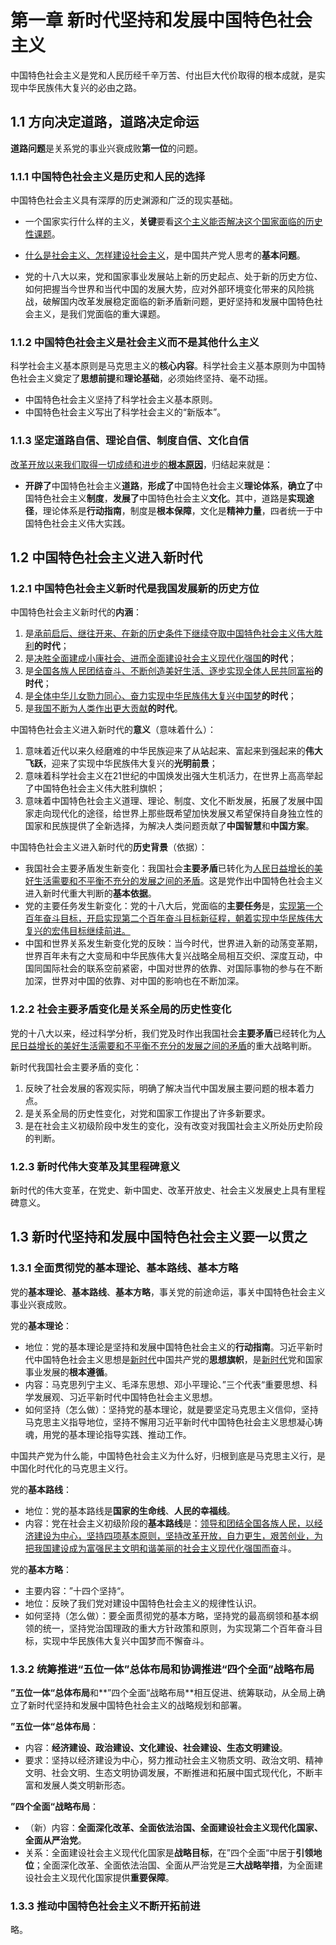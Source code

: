 # 第一章 新时代坚持和发展中国特色社会主义

中国特色社会主义是党和人民历经千辛万苦、付出巨大代价取得的根本成就，是实现中华民族伟大复兴的必由之路。

## 1.1 方向决定道路，道路决定命运

**道路问题**是关系党的事业兴衰成败**第一位**的问题。

### 1.1.1 中国特色社会主义是历史和人民的选择

中国特色社会主义具有深厚的历史渊源和广泛的现实基础。

- 一个国家实行什么样的主义，**关键**要看<u>这个主义能否解决这个国家面临的历史性课题</u>。

- <u>什么是社会主义、怎样建设社会主义</u>，是中国共产党人思考的**基本问题**。
- 党的十八大以来，党和国家事业发展站上新的历史起点、处于新的历史方位、如何把握当今世界和当代中国的发展大势，应对外部环境变化带来的风险挑战，破解国内改革发展稳定面临的新矛盾新问题，更好坚持和发展中国特色社会主义，是我们党面临的重大课题。

### 1.1.2 中国特色社会主义是社会主义而不是其他什么主义

科学社会主义基本原则是马克思主义的**核心内容**。科学社会主义基本原则为中国特色社会主义奠定了**思想前提**和**理论基础**，必须始终坚持、毫不动摇。

- 中国特色社会主义坚持了科学社会主义基本原则。
- 中国特色社会主义写出了科学社会主义的“新版本”。

### 1.1.3 坚定道路自信、理论自信、制度自信、文化自信

<u>改革开放以来我们取得一切成绩和进步的**根本原因**</u>，归结起来就是：

- **开辟了**中国特色社会主义**道路**，**形成了**中国特色社会主义**理论体系**，**确立了**中国特色社会主义**制度**，**发展了**中国特色社会主义**文化**。其中，道路是**实现途径**，理论体系是**行动指南**，制度是**根本保障**，文化是**精神力量**，四者统一于中国特色社会主义伟大实践。

## 1.2 中国特色社会主义进入新时代

### 1.2.1 中国特色社会主义新时代是我国发展新的历史方位

中国特色社会主义新时代的**内涵**：

1. 是<u>承前启后、继往开来、在新的历史条件下继续夺取中国特色社会主义伟大胜利</u>**的时代**；
2. 是<u>决胜全面建成小康社会、进而全面建设社会主义现代化强国</u>**的时代**；
3. 是<u>全国各族人民团结奋斗、不断创造美好生活、逐步实现全体人民共同富裕</u>**的时代**；
4. 是<u>全体中华儿女勠力同心、奋力实现中华民族伟大复兴中国梦</u>**的时代**；
5. 是<u>我国不断为人类作出更大贡献</u>**的时代**。

中国特色社会主义进入新时代的**意义**（意味着什么）：

1. 意味着近代以来久经磨难的中华民族迎来了从站起来、富起来到强起来的**伟大飞跃**，迎来了实现中华民族伟大复兴的**光明前景**；
2. 意味着科学社会主义在21世纪的中国焕发出强大生机活力，在世界上高高举起了中国特色社会主义伟大胜利旗帜；
3. 意味着中国特色社会主义道理、理论、制度、文化不断发展，拓展了发展中国家走向现代化的途径，给世界上那些既希望加快发展又希望保持自身独立性的国家和民族提供了全新选择，为解决人类问题贡献了**中国智慧**和**中国方案**。

中国特色社会主义进入新时代的**历史背景**（依据）：

- 我国社会主要矛盾发生新变化：我国社会**主要矛盾**已转化为<u>人民日益增长的美好生活需要和不平衡不充分的发展之间的矛盾</u>。这是党作出中国特色社会主义进入新时代重大判断的**基本依据**。
- 党的主要任务发生新变化：党的十八大后，党面临的**主要任务**是，<u>实现第一个百年奋斗目标，开启实现第二个百年奋斗目标新征程，朝着实现中华民族伟大复兴的宏伟目标继续前进。</u>
- 中国和世界关系发生新变化党的反映：当今时代，世界进入新的动荡变革期，世界百年未有之大变局和中华民族伟大复兴战略全局相互交织、深度互动，中国同国际社会的联系空前紧密，中国对世界的依靠、对国际事物的参与在不断加深，世界对中国的依靠、对中国的影响也在不断加深。

### 1.2.2 社会主要矛盾变化是关系全局的历史性变化

党的十八大以来，经过科学分析，我们党及时作出我国社会**主要矛盾**已经转化为<u>人民日益增长的美好生活需要和不平衡不充分的发展之间的矛盾</u>的重大战略判断。

新时代我国社会主要矛盾的变化：

1. 反映了社会发展的客观实际，明确了解决当代中国发展主要问题的根本着力点。
2. 是关系全局的历史性变化，对党和国家工作提出了许多新要求。
3. 是在社会主义初级阶段中发生的变化，没有改变对我国社会主义所处历史阶段的判断。

### 1.2.3 新时代伟大变革及其里程碑意义

新时代的伟大变革，在党史、新中国史、改革开放史、社会主义发展史上具有里程碑意义。

## 1.3 新时代坚持和发展中国特色社会主义要一以贯之

### 1.3.1 全面贯彻党的基本理论、基本路线、基本方略

党的**基本理论**、**基本路线**、**基本方略**，事关党的前途命运，事关中国特色社会主义事业兴衰成败。

党的**基本理论**：

- 地位：党的基本理论是坚持和发展中国特色社会主义的**行动指南**。习近平新时代中国特色社会主义思想是<u>新时代</u>中国共产党的**思想旗帜**，是<u>新时代</u>党和国家事业发展的**根本遵循**。
- 内容：马克思列宁主义、毛泽东思想、邓小平理论、”三个代表“重要思想、科学发展观、习近平新时代中国特色社会主义思想。
- 如何坚持（怎么做）：坚持党的基本理论，就是要坚定马克思主义信仰，坚持马克思主义指导地位，坚持不懈用习近平新时代中国特色社会主义思想凝心铸魂，用党的基本理论指导实践、推动工作。

中国共产党为什么能，中国特色社会主义为什么好，归根到底是马克思主义行，是中国化时代化的马克思主义行。

党的**基本路线**：

- 地位：党的基本路线是**国家的生命线**、**人民的幸福线**。
- 内容：党在社会主义初级阶段的**基本路线**是：<u>领导和团结全国各族人民，以经济建设为中心，坚持四项基本原则，坚持改革开放，自力更生，艰苦创业，为把我国建设成为富强民主文明和谐美丽的社会主义现代化强国而奋</u>斗。

党的**基本方略**：

- 主要内容：”十四个坚持“。
- 地位：反映了我们党对建设中国特色社会主义的规律性认识。
- 如何坚持（怎么做）：要全面贯彻党的基本方略，坚持党的最高纲领和基本纲领的统一，坚持党治国理政的重大方针政策和原则，为实现第二个百年奋斗目标，实现中华民族伟大复兴中国梦而不懈奋斗。

### 1.3.2 统筹推进“五位一体”总体布局和协调推进“四个全面”战略布局

**”五位一体“总体布局**和**”四个全面“战略布局**相互促进、统筹联动，从全局上确立了新时代坚持和发展中国特色社会主义的战略规划和部署。

**”五位一体“总体布局**：

- 内容：**经济建设、政治建设、文化建设、社会建设、生态文明建设**。
- 要求：坚持以经济建设为中心，努力推动社会主义物质文明、政治文明、精神文明、社会文明、生态文明协调发展，不断推进和拓展中国式现代化，不断丰富和发展人类文明新形态。

**”四个全面“战略布局**：

- （新）内容：**全面深化改革、全面依法治国、全面建设社会主义现代化国家、全面从严治党**。
- 关系：全面建设社会主义现代化国家是**战略目标**，在”四个全面“中居于**引领地位**；全面深化改革、全面依法治国、全面从严治党是**三大战略举措**，为全面建设社会主义现代化国家提供**重要保障**。

### 1.3.3 推动中国特色社会主义不断开拓前进

略。





